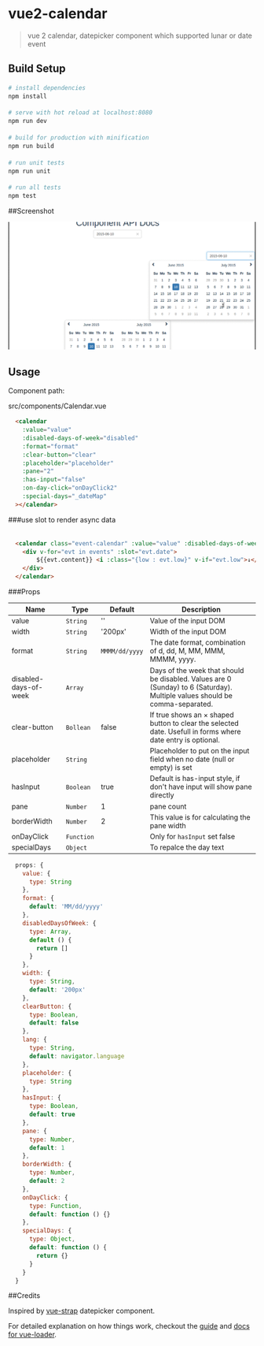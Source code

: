 # vue2-calendar

> vue 2 calendar, datepicker component which supported lunar or date event

## Build Setup

``` bash
# install dependencies
npm install

# serve with hot reload at localhost:8080
npm run dev

# build for production with minification
npm run build

# run unit tests
npm run unit

# run all tests
npm test
```

##Screenshot


![](src/assets/demo.gif)



## Usage

Component path:

src/components/Calendar.vue



```html
  <calendar
    :value="value"
    :disabled-days-of-week="disabled"
    :format="format"
    :clear-button="clear"
    :placeholder="placeholder"
    :pane="2"
    :has-input="false"
    :on-day-click="onDayClick2"
    :special-days="_dateMap"
  ></calendar>

```

###use slot to render async data

```html

  <calendar class="event-calendar" :value="value" :disabled-days-of-week="disabled" :format="format" :clear-button="clear" :placeholder="placeholder" :pane="2" :has-input="false" :on-day-click="onDayClick3" :changePane="changePane">
    <div v-for="evt in events" :slot="evt.date">
        ${{evt.content}} <i :class="{low : evt.low}" v-if="evt.low">↓</i>
    </div>
  </calendar>

```

###Props

|          Name         |    Type    |    Default     |                                                         Description                                                         |
| --------------------- | ---------- | -------------- | --------------------------------------------------------------------------------------------------------------------------- |
| value                 | `String`   | ''             | Value of the input DOM                                                                                                      |
| width                 | `String`   | '200px'        | Width of the input DOM                                                                                                      |
| format                | `String`   | `MMMM/dd/yyyy` | The date format, combination of d, dd, M, MM, MMM, MMMM, yyyy.                                                              |
| disabled-days-of-week | `Array`    |                | Days of the week that should be disabled. Values are 0 (Sunday) to 6 (Saturday). Multiple values should be comma-separated. |
| clear-button          | `Bollean`  | false          | If true shows an × shaped button to clear the selected date. Usefull in forms where date entry is optional.                 |
| placeholder           | `String`   |                | Placeholder to put on the input field when no date (null or empty) is set                                                   |
| hasInput              | `Boolean`  | true           | Default is has-input style, if don't have input will show pane directly                                                     |
| pane                  | `Number`   | 1              | pane count                                                                                                                  |
| borderWidth           | `Number`   | 2              | This value is for calculating the pane width                                                                                |
| onDayClick            | `Function` |                | Only for `hasInput` set false                                                                                               |
| specialDays           | `Object`   |                | To repalce the day text                                                                                                     |



```javascript
  props: {
    value: {
      type: String
    },
    format: {
      default: 'MM/dd/yyyy'
    },
    disabledDaysOfWeek: {
      type: Array,
      default () {
        return []
      }
    },
    width: {
      type: String,
      default: '200px'
    },
    clearButton: {
      type: Boolean,
      default: false
    },
    lang: {
      type: String,
      default: navigator.language
    },
    placeholder: {
      type: String
    },
    hasInput: {
      type: Boolean,
      default: true
    },
    pane: {
      type: Number,
      default: 1
    },
    borderWidth: {
      type: Number,
      default: 2
    },
    onDayClick: {
      type: Function,
      default: function () {}
    },
    specialDays: {
      type: Object,
      default: function () {
        return {}
      }
    }
  }
```


##Credits


Inspired by [vue-strap](https://github.com/yuche/vue-strap) datepicker component.



For detailed explanation on how things work, checkout the [guide](http://vuejs-templates.github.io/webpack/) and [docs for vue-loader](http://vuejs.github.io/vue-loader).
